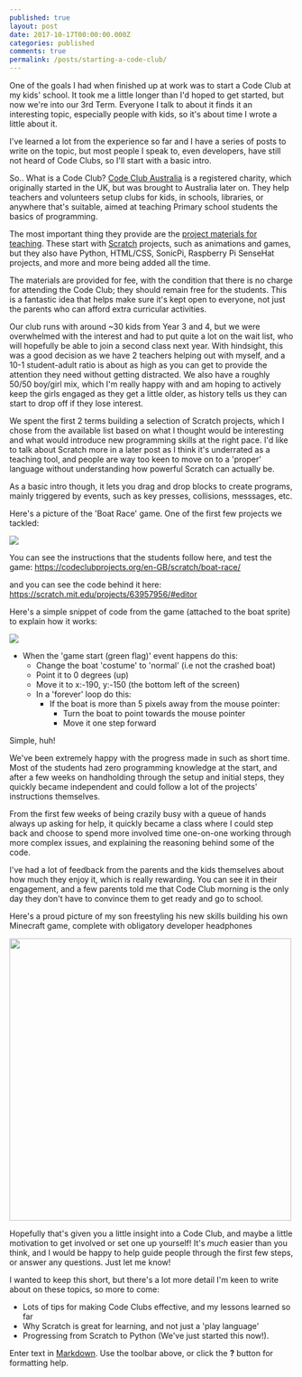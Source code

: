 ```yaml
---
published: true
layout: post
date: 2017-10-17T00:00:00.000Z
categories: published
comments: true
permalink: /posts/starting-a-code-club/
---
```



One of the goals I had when finished up at work was to start a Code Club at my kids' school. It took me a little longer than I'd hoped to get started, but now we're into our 3rd Term. Everyone I talk to about it finds it an interesting topic, especially people with kids, so it's about time I wrote a little about it.

I've learned a lot from the experience so far and I have a series of posts to write on the topic, but most people I speak to, even developers, have still not heard of Code Clubs, so I'll start with a basic intro.

So.. What is a Code Club?
[Code Club Australia](https://codeclubau.org/) is a registered charity, which originally started in the UK, but was brought to Australia later on. They help teachers and volunteers setup clubs for kids, in schools, libraries, or anywhere that's suitable, aimed at teaching Primary school students the basics of programming. 

The most important thing they provide are the [project materials for teaching](https://codeclubprojects.org/en-GB/). These start with [Scratch](https://scratch.mit.edu/) projects, such as animations and games, but they also have Python, HTML/CSS, SonicPi, Raspberry Pi SenseHat projects, and more and more being added all the time.

The materials are provided for fee, with the condition that there is no charge for attending the Code Club; they should remain free for the students. This is a fantastic idea that helps make sure it's kept open to everyone, not just the parents who can afford extra curricular activities.

Our club runs with around ~30 kids from Year 3 and 4, but we were overwhelmed with the interest and had to put quite a lot on the wait list, who will hopefully be able to join a second class next year. With hindsight, this was a good decision as we have 2 teachers helping out with myself, and a 10-1 student-adult ratio is about as high as you can get to provide the attention they need without getting distracted. We also have a roughly 50/50 boy/girl mix, which I'm really happy with and am hoping to actively keep the girls engaged as they get a little older, as history tells us they can start to drop off if they lose interest.

We spent the first 2 terms building a selection of Scratch projects, which I chose from the available list based on what I thought would be interesting and what would introduce new programming skills at the right pace. I'd like to talk about Scratch more in a later post as I think it's underrated as a teaching tool, and people are way too keen to move on to a 'proper' language without understanding how powerful Scratch can actually be. 

As a basic intro though, it lets you drag and drop blocks to create programs, mainly triggered by events, such as key presses, collisions, messsages, etc.

Here's a picture of the 'Boat Race' game. One of the first few projects we tackled:
<p align="left">
	<img  src="{{site.baseurl}}/img/Screen Shot 2017-10-17 at 3.01.09 pm.png" />
</p>

You can see the instructions that the students follow here, and test the game:
https://codeclubprojects.org/en-GB/scratch/boat-race/

and you can see the code behind it here:
https://scratch.mit.edu/projects/63957956/#editor

Here's a simple snippet of code from the game (attached to the boat sprite) to explain how it works:

<p align="left">
	<img src="{{site.baseurl}}/img/Screen Shot 2017-10-17 at 3.04.29 pm.png"/>
</p>

- When the 'game start (green flag)' event happens do this:
	- Change the boat 'costume' to 'normal' (i.e not the crashed boat)
    - Point it to 0 degrees (up)
    - Move it to x:-190, y:-150 (the bottom left of the screen)
    - In a 'forever' loop do this:
    	- If the boat is more than 5 pixels away from the mouse pointer:
        	- Turn the boat to point towards the mouse pointer
            - Move it one step forward
            
Simple, huh!

We've been extremely happy with the progress made in such as short time. Most of the students had zero programming knowledge at the start, and after a few weeks on handholding through the setup and initial steps, they quickly became independent and could follow a lot of the projects' instructions themselves.

From the first few weeks of being crazily busy with a queue of hands always up asking for help, it quickly became a class where I could step back and choose to spend more involved time one-on-one working through more complex issues, and explaining the reasoning behind some of the code.

I've had a lot of feedback from the parents and the kids themselves about how much they enjoy it, which is really rewarding. You can see it in their engagement, and a few parents told me that Code Club morning is the only day they don't have to convince them to get ready and go to school.

Here's a proud picture of my son freestyling his new skills building his own Minecraft game, complete with obligatory developer headphones
<p align="left">
	<img src="{{site.baseurl}}/img/IMG_4968 2.jpg" width="500px"/>
</p>

Hopefully that's given you a little insight into a Code Club, and maybe a little motivation to get involved or set one up yourself! It's *much* easier than you think, and I would be happy to help guide people through the first few steps, or answer any questions. Just let me know!

I wanted to keep this short, but there's a lot more detail I'm keen to write about on these topics, so more to come:

- Lots of tips  for making Code Clubs effective, and my lessons learned so far
- Why Scratch is great for learning, and not just a 'play language'
- Progressing from Scratch to Python (We've just started this now!).



<p/>

Enter text in [Markdown](http://daringfireball.net/projects/markdown/). Use the toolbar above, or click the **?** button for formatting help.
